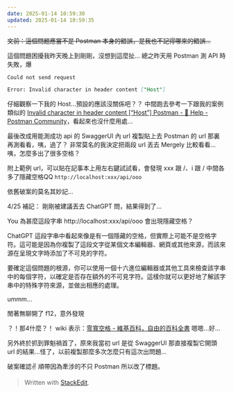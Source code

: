 ```yaml
---
date: 2025-01-14 10:59:30
updated: 2025-01-14 10:59:35
---
```

~~文前：這個問題應當不是 Postman 本身的錯誤，是我也不記得哪來的錯誤...~~

這個問題困擾我昨天晚上到剛剛，沒想到這麼扯...
總之昨天用 Postman 測 API 時失敗，爆
```markdown
Could not send request

Error: Invalid character in header content ["Host"]
```
仔細觀察一下我的 Host...預設的應該沒關係吧？？
中間跑去參考一下跟我的案例類似的 [Invalid character in header content [“Host”] Postman - 🙋 Help - Postman Community](https://community.postman.com/t/invalid-character-in-header-content-host-postman/25225)，看起來也沒什麼用處...

最後改成用能測成功 api 的 SwaggerUI 內 url 複製貼上去 Postman 的 url 那裏再測看看，咦，過了？
非常莫名的我決定把兩段 url 丟去 Mergely 比較看看...咦，怎麼多出了很多空格？

附上範例 url，可以貼在記事本上用左右鍵試試看，會發現 xxx 跟 /、i 跟 / 中間各多了隱藏空格QQ
`http://localhost:xxx​/api​/ooo`

依舊破案的莫名其妙記...

4/25 補記：
剛剛被建議丟去 ChatGPT 問，結果得到了...

You
為甚麼這段字串 http://localhost:xxx​/api​/ooo 會出現隱藏空格？

ChatGPT
這段字串中看起來像是有一個隱藏的空格，但實際上可能不是空格字符。這可能是因為你複製了這段文字從某個文本編輯器、網頁或其他來源，而該來源在呈現文字時添加了不可見的字符。

要確定這個問題的根源，你可以使用一個十六進位編輯器或其他工具來檢查該字串中的每個字符，以確定是否存在額外的不可見字符。這樣你就可以更好地了解該字串中的特殊字符來源，並做出相應的處理。

ummm...

閒著無聊開了 f12，意外發現

？！那4什麼？！
wiki 表示：[零寬空格 - 維基百科，自由的百科全書](https://zh.wikipedia.org/zh-tw/%E9%9B%B6%E5%AF%AC%E7%A9%BA%E6%A0%BC)
嗯嗯...好...

另外終於抓到罪魁禍首了，原來我當初 url 是從 SwaggerUI 那直接複製它開頭 url 的結果...怪了，以前複製那麼多次怎麼只有這次出問題...

破案確認✌️
順帶因為牽涉的不只 Postman 所以改了標題。

> Written with [StackEdit](https://stackedit.io/).